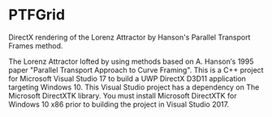 # PTFGrid
DirectX rendering of the Lorenz Attractor by Hanson's Parallel Transport Frames method.

The Lorenz Attractor lofted by using methods based on A. Hanson′s 1995 paper "Parallel Transport Approach to Curve Framing". 
This is a C++ project for Microsoft Visual Studio 17 to build a UWP DirectX D3D11 application targeting Windows 10.
This Visual Studio project has a dependency on The Microsoft DirectXTK library. You must install Microsoft DirectXTK for Windows 10 x86 prior to building the project in Visual Studio 2017.
